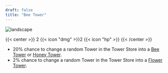 ```yaml
---
draft: false
title: "Bee Tower"
---
```


![landscape](/images/towers/towerS_18.png)

{{< center >}}
2 {{< icon "dmg" >}}2 {{< icon "hp" >}}
{{< /center >}}

* 20% chance to change a random Tower in the Tower Store into a [Bee Tower](/towers/bee-tower) or [Honey Tower](/towers/honey-tower). 
* 2% chance to change a random Tower in the Tower Store into a [Flower Tower](/towers/flower-tower).